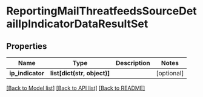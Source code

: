 # ReportingMailThreatfeedsSourceDetailIpIndicatorDataResultSet

## Properties
Name | Type | Description | Notes
------------ | ------------- | ------------- | -------------
**ip_indicator** | **list[dict(str, object)]** |  | [optional] 

[[Back to Model list]](../README.md#documentation-for-models) [[Back to API list]](../README.md#documentation-for-api-endpoints) [[Back to README]](../README.md)

